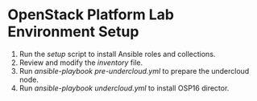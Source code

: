 # OpenStack Platform Lab Environment Setup

1. Run the *setup* script to install Ansible roles and collections.
2. Review and modify the *inventory* file.
3. Run *ansible-playbook pre-undercloud.yml* to prepare the undercloud node.
4. Run *ansible-playbook undercloud.yml* to install OSP16 director.
